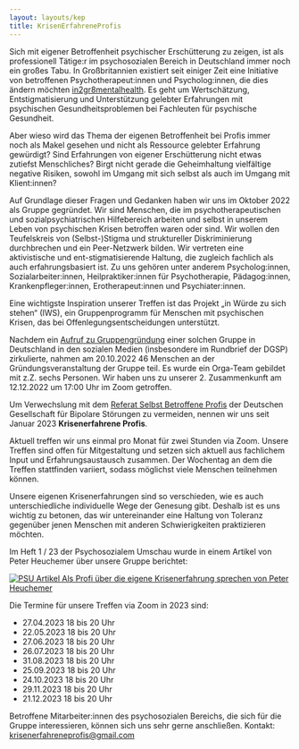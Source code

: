 ```yaml
---
layout: layouts/kep
title: KrisenErfahreneProfis
---
```


Sich mit eigener Betroffenheit psychischer Erschütterung zu zeigen, ist als professionell Tätige:r im psychosozialen Bereich in Deutschland immer noch ein großes Tabu. In Großbritannien existiert seit einiger Zeit eine Initiative von betroffenen Psychotherapeut:innen und Psycholog:innen, die dies ändern möchten [in2gr8mentalhealth][1]. Es geht um Wertschätzung, Entstigmatisierung und Unterstützung gelebter Erfahrungen mit psychischen Gesundheitsproblemen bei Fachleuten für psychische Gesundheit.

Aber wieso wird das Thema der eigenen Betroffenheit bei Profis immer noch als Makel gesehen und nicht als Ressource gelebter Erfahrung gewürdigt? Sind Erfahrungen von eigener Erschütterung nicht etwas zutiefst Menschliches? Birgt nicht gerade die Geheimhaltung vielfältige negative Risiken, sowohl im Umgang mit sich selbst als auch im Umgang mit Klient:innen?

Auf Grundlage dieser Fragen und Gedanken haben wir uns im Oktober 2022 als Gruppe gegründet. Wir sind Menschen, die im psychotherapeutischen und sozialpsychiatrischen Hilfebereich arbeiten und selbst in unserem Leben von psychischen Krisen betroffen waren oder sind. Wir wollen den Teufelskreis von (Selbst-)Stigma und struktureller Diskriminierung durchbrechen und ein Peer-Netzwerk bilden. Wir vertreten eine aktivistische und ent-stigmatisierende Haltung, die zugleich fachlich als auch erfahrungsbasiert ist. Zu uns gehören unter anderem Psycholog:innen, Sozialarbeiter:innen, Heilpraktiker:innen für Psychotherapie, Pädagog:innen, Krankenpfleger:innen, Erotherapeut:innen und Psychiater:innen.

Eine wichtigste Inspiration unserer Treffen ist das Projekt „in Würde zu sich stehen“ (IWS), ein Gruppenprogramm für Menschen mit psychischen Krisen, das bei Offenlegungsentscheidungen unterstützt.

Nachdem ein [Aufruf zu Gruppengründung][2] einer solchen Gruppe in Deutschland in den sozialen Medien (insbesondere im Rundbrief der DGSP) zirkulierte, nahmen am 20.10.2022 46 Menschen an der Gründungsveranstaltung der Gruppe teil. Es wurde ein Orga-Team gebildet mit z.Z. sechs Personen.
Wir haben uns zu unserer 2. Zusammenkunft am 12.12.2022 um 17:00 Uhr im Zoom getroffen.

Um Verwechslung mit dem [Referat Selbst Betroffene Profis][3] der Deutschen Gesellschaft für Bipolare Störungen zu vermeiden, nennen wir uns seit Januar 2023 __Krisenerfahrene Profis__.

Aktuell treffen wir uns einmal pro Monat für zwei Stunden via Zoom. Unsere Treffen sind offen für Mitgestaltung und setzen sich aktuell aus fachlichem Input und Erfahrungsaustausch zusammen. Der Wochentag an dem die Treffen stattfinden variiert, sodass möglichst viele Menschen teilnehmen können. 

Unsere eigenen Krisenerfahrungen sind so verschieden, wie es auch unterschiedliche individuelle Wege der Genesung gibt. Deshalb ist es uns wichtig zu betonen, das wir untereinander eine Haltung von Toleranz gegenüber jenen Menschen mit anderen Schwierigkeiten praktizieren möchten.

Im Heft 1 / 23 der Psychosozialem Umschau wurde in einem Artikel von Peter Heuchemer über unsere Gruppe berichtet:

[![PSU Artikel Als Profi über die eigene Krisenerfahrung sprechen von Peter Heuchemer][4]][5]

Die Termine für unsere Treffen via Zoom in 2023 sind:

- 27.04.2023 18 bis 20 Uhr
- 22.05.2023 18 bis 20 Uhr
- 27.06.2023 18 bis 20 Uhr
- 26.07.2023 18 bis 20 Uhr
- 31.08.2023 18 bis 20 Uhr
- 25.09.2023 18 bis 20 Uhr
- 24.10.2023 18 bis 20 Uhr
- 29.11.2023 18 bis 20 Uhr
- 21.12.2023 18 bis 20 Uhr

Betroffene Mitarbeiter:innen des psychosozialen Bereichs, die sich für die Gruppe interessieren, können sich uns sehr gerne anschließen. Kontakt: <krisenerfahreneprofis@gmail.com>

[1]: https://www.in2gr8mentalhealth.com "In2g8mentalhealth"
[2]: https://www.dgsp-ev.de/fileadmin/user_files/dgsp/Bilder/Newsletter_Bilder/allgemein/Aufruf_selbstbetroffene_Profis.pdf "Aufruf zur Gruppengründung betroffne Profis"
[3]: https://dgbs.de/verein/dgbs-referate/referat-betroffene-und-profis "DGBS-Referat Selbst Betroffene Profis"
[4]: https://inwuerde.de/assets/images/PSUKEP-klein.png
[5]: https://inwuerde.de/assets/files/PSUKEP.pdf